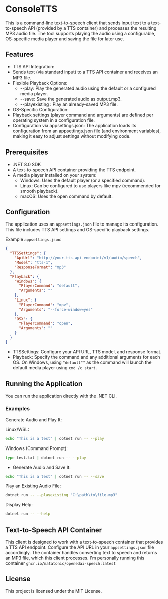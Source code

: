 ﻿# ConsoleTTS
This is a command‑line text-to-speech client that sends input text to a text-to-speech API (provided by a TTS container) and processes the resulting MP3 audio file. The tool supports playing the audio using a configurable, OS-specific media player and saving the file for later use.

## Features
- TTS API Integration:
- Sends text (via standard input) to a TTS API container and receives an MP3 file.
- Flexible Playback Options:
  - --play: Play the generated audio using the default or a configured media player.
  - --save: Save the generated audio as output.mp3.
  - --playexisting <filepath>: Play an already-saved MP3 file.
- OS-Specific Configuration:
- Playback settings (player command and arguments) are defined per operating system in a configuration file.
- Configuration via appsettings.json:
The application loads its configuration from an appsettings.json file (and environment variables), making it easy to adjust settings without modifying code.

## Prerequisites
- .NET 8.0 SDK
- A text-to-speech API container providing the TTS endpoint.
- A media player installed on your system:
  - Windows: Uses the default player (or a specified command).
  - Linux: Can be configured to use players like mpv (recommended for smooth playback).
  - macOS: Uses the open command by default.
## Configuration
The application uses an ``appsettings.json`` file to manage its configuration. This file includes TTS API settings and OS-specific playback settings.

Example ``appsettings.json``:

```json
{
  "TTSSettings": {
    "ApiUrl": "http://your-tts-api-endpoint/v1/audio/speech",
    "Model": "tts-1",
    "ResponseFormat": "mp3"
  },
  "Playback": {
    "Windows": {
      "PlayerCommand": "default",
      "Arguments": ""
    },
    "Linux": {
      "PlayerCommand": "mpv",
      "Arguments": "--force-window=yes"
    },
    "OSX": {
      "PlayerCommand": "open",
      "Arguments": ""
    }
  }
}
```
- TTSSettings:
Configure your API URL, TTS model, and response format.
- Playback:
Specify the command and any additional arguments for each OS.
On Windows, using `"default""` as the command will launch the default media player using `cmd /c start`.
## Running the Application
You can run the application directly with the .NET CLI.

### Examples
Generate Audio and Play It:

Linux/WSL:

```bash
echo "This is a test" | dotnet run -- --play
```
Windows (Command Prompt):

```cmd
type test.txt | dotnet run -- --play
```
- Generate Audio and Save It:

```bash
echo "This is a test" | dotnet run -- --save
```
Play an Existing Audio File:

```bash
dotnet run -- --playexisting "C:\path\to\file.mp3"
```
Display Help:

```bash
dotnet run -- --help
```

## Text-to-Speech API Container
This client is designed to work with a text-to-speech container that provides a TTS API endpoint. Configure the API URL in your `appsettings.json` file accordingly. The container handles converting text to speech and returns an MP3 file, which this client processes. I'm personally running this container `ghcr.io/matatonic/openedai-speech:latest`

## License
This project is licensed under the MIT License.
